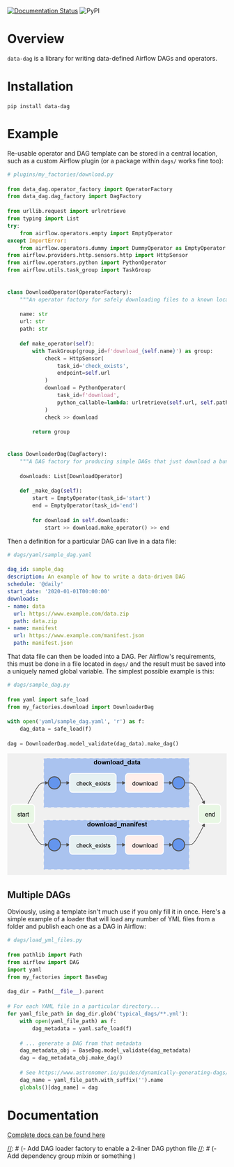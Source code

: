 [![Documentation Status](https://readthedocs.org/projects/data-dag/badge/?version=latest)](https://data-dag.readthedocs.io/en/latest/?badge=latest) ![PyPI](https://img.shields.io/pypi/v/data-dag)

# Overview

`data-dag` is a library for writing data-defined Airflow DAGs and operators.

# Installation

```pip install data-dag```

# Example

Re-usable operator and DAG template can be stored in a central location, such as a custom Airflow plugin (or a package within `dags/` works fine too):

```python
# plugins/my_factories/download.py

from data_dag.operator_factory import OperatorFactory
from data_dag.dag_factory import DagFactory

from urllib.request import urlretrieve
from typing import List
try:
    from airflow.operators.empty import EmptyOperator
except ImportError:
    from airflow.operators.dummy import DummyOperator as EmptyOperator
from airflow.providers.http.sensors.http import HttpSensor
from airflow.operators.python import PythonOperator
from airflow.utils.task_group import TaskGroup


class DownloadOperator(OperatorFactory):
    """An operator factory for safely downloading files to a known location"""

    name: str
    url: str
    path: str

    def make_operator(self):
        with TaskGroup(group_id=f'download_{self.name}') as group:
            check = HttpSensor(
                task_id='check_exists',
                endpoint=self.url
            )
            download = PythonOperator(
                task_id=f'download',
                python_callable=lambda: urlretrieve(self.url, self.path)
            )
            check >> download

        return group


class DownloaderDag(DagFactory):
    """A DAG factory for producing simple DAGs that just download a bunch of files"""

    downloads: List[DownloadOperator]

    def _make_dag(self):
        start = EmptyOperator(task_id='start')
        end = EmptyOperator(task_id='end')

        for download in self.downloads:
            start >> download.make_operator() >> end
```

Then a definition for a particular DAG can live in a data file:

```yaml
# dags/yaml/sample_dag.yaml

dag_id: sample_dag
description: An example of how to write a data-driven DAG
schedule: '@daily'
start_date: '2020-01-01T00:00:00'
downloads:
- name: data
  url: https://www.example.com/data.zip
  path: data.zip
- name: manifest
  url: https://www.example.com/manifest.json
  path: manifest.json
```

That data file can then be loaded into a DAG. Per Airflow's requirements, this must be done in a file located in `dags/` and the result must be saved into a uniquely named global variable. The simplest possible example is this:

```python
# dags/sample_dag.py

from yaml import safe_load
from my_factories.download import DownloaderDag

with open('yaml/sample_dag.yaml', 'r') as f:
    dag_data = safe_load(f)

dag = DownloaderDag.model_validate(dag_data).make_dag()
```

![img.png](docs/_images/img.png)

## Multiple DAGs

Obviously, using a template isn't much use if you only fill it in once. Here's a simple example of a loader that will load any number of YML files from a folder and publish each one as a DAG in Airflow:

```python
# dags/load_yml_files.py

from pathlib import Path
from airflow import DAG
import yaml
from my_factories import BaseDag

dag_dir = Path(__file__).parent

# For each YAML file in a particular directory...
for yaml_file_path in dag_dir.glob('typical_dags/**.yml'):
    with open(yaml_file_path) as f:
        dag_metadata = yaml.safe_load(f)

    # ... generate a DAG from that metadata
    dag_metadata_obj = BaseDag.model_validate(dag_metadata)
    dag = dag_metadata_obj.make_dag()

    # See https://www.astronomer.io/guides/dynamically-generating-dags/
    dag_name = yaml_file_path.with_suffix('').name
    globals()[dag_name] = dag
```

# Documentation

[Complete docs can be found here](https://data-dag.rtfd.org/)

[//]: # (TODO)
[//]: # (- Add DAG loader factory to enable a 2-liner DAG python file
[//]: # (- Add dependency group mixin or something )
